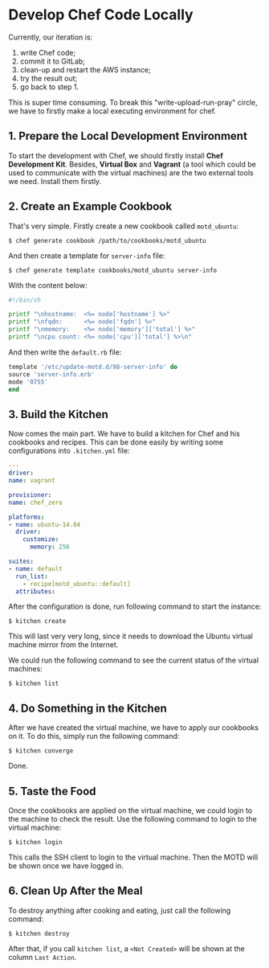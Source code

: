 # Develop Chef Code Locally

Currently, our iteration is:
  1. write Chef code;
  2. commit it to GitLab;
  3. clean-up and restart the AWS instance;
  4. try the result out;
  5. go back to step 1.
  
This is super time consuming. To break this "write-upload-run-pray" circle, we have to firstly make a local executing environment for chef.

## 1. Prepare the Local Development Environment

To start the development with Chef, we should firstly install **Chef Development Kit**. Besides, **Virtual Box** and **Vagrant** (a tool which could be used to communicate with the virtual machines) are the two external tools we need. Install them firstly.

## 2. Create an Example Cookbook

That's very simple. Firstly create a new cookbook called `motd_ubuntu`:

  ```console
$ chef generate cookbook /path/to/cookbooks/motd_ubuntu
  ```

And then create a template for `server-info` file:

  ```console
$ chef generate template cookbooks/motd_ubuntu server-info
  ```

With the content below:

  ```bash
#!/bin/sh

printf "\nhostname:  <%= node['hostname'] %>"
printf "\nfqdn:      <%= node['fqdn'] %>"
printf "\nmemory:    <%= node['memory']['total'] %>"
printf "\ncpu count: <%= node['cpu']['total'] %>\n"
  ```

And then write the `default.rb` file:

  ```ruby
template '/etc/update-motd.d/98-server-info' do
  source 'server-info.erb'
  mode '0755'
end
  ```

## 3. Build the Kitchen

Now comes the main part. We have to build a kitchen for Chef and his cookbooks and recipes. This can be done easily by writing some configurations into `.kitchen.yml` file:

  ```yml
---
driver:
  name: vagrant

provisioner:
  name: chef_zero

platforms:
  - name: ubuntu-14.04
    driver:
      customize:
        memory: 256

suites:
  - name: default
    run_list:
      - recipe[motd_ubuntu::default]
    attributes:
  ```

After the configuration is done, run following command to start the instance:

  ```console
$ kitchen create
  ```

This will last very very long, since it needs to download the Ubuntu virtual machine mirror from the Internet.

We could run the following command to see the current status of the virtual machines:

  ```console
$ kitchen list
  ```

## 4. Do Something in the Kitchen

After we have created the virtual machine, we have to apply our cookbooks on it. To do this, simply run the following command:

  ```console
$ kitchen converge
  ```

Done.

## 5. Taste the Food

Once the cookbooks are applied on the virtual machine, we could login to the machine to check the result. Use the following command to login to the virtual machine:

  ```console
$ kitchen login
  ```

This calls the SSH client to login to the virtual machine. Then the MOTD will be shown once we have logged in.

## 6. Clean Up After the Meal

To destroy anything after cooking and eating, just call the following command:

  ```console
$ kitchen destroy
  ```

After that, if you call `kitchen list`, a `<Not Created>` will be shown at the column `Last Action`.
